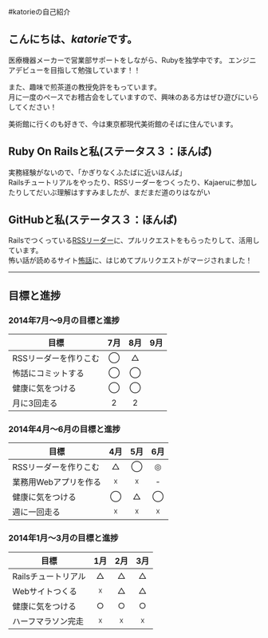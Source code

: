 #katorieの自己紹介

## こんにちは、*katorie*です。  
医療機器メーカーで営業部サポートをしながら、Rubyを独学中です。 
エンジニアデビューを目指して勉強しています！！  

また、趣味で煎茶道の教授免許をもっています。  
月に一度のペースでお稽古会をしていますので、興味のある方はぜひ遊びにいらしてください！  

美術館に行くのも好きで、今は東京都現代美術館のそばに住んでいます。　　


## Ruby On Railsと私(ステータス３：ほんば)
実務経験がないので、「かぎりなくふたばに近いほんば」  
Railsチュートリアルをやったり、RSSリーダーをつくったり、Kajaeruに参加したりしてだいぶ理解はすすみましたが、まだまだ道のりはながい  


## GitHubと私(ステータス３：ほんば)
Railsでつくっている[RSSリーダー](https://github.com/katorie/rss_reader)に、プルリクエストをもらったりして、活用しています。  
怖い話が読めるサイト[怖話](http://kowabana.jp/)に、はじめてプルリクエストがマージされました！  

***

## 目標と進捗

### 2014年7月〜9月の目標と進捗
| 目標 | 7月 | 8月 | 9月 |
| ---- |:---:|:---:|:---:|
|RSSリーダーを作りこむ|◯|△||
|怖話にコミットする|◯|◯||
|健康に気をつける|◯|◯||
|月に3回走る|2|2||


### 2014年4月〜6月の目標と進捗
| 目標 | 4月 | 5月 | 6月 |
| ---- |:---:|:---:|:---:|
|RSSリーダーを作りこむ|△|◯|◎|
|業務用Webアプリを作る|☓|☓|-|
|健康に気をつける|◯|△|◯|
|週に一回走る|☓|☓|☓|

### 2014年1月〜3月の目標と進捗
| 目標 | 1月 | 2月 | 3月 |
| ---- |:---:|:---:|:---:|
|Railsチュートリアル|△|△|△|
|Webサイトつくる|☓|△|△|
|健康に気をつける|○|○|○|
|ハーフマラソン完走|☓|☓|☓|


